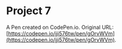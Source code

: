 # Project 7

A Pen created on CodePen.io. Original URL: [https://codepen.io/jji576tw/pen/gOrvWVm](https://codepen.io/jji576tw/pen/gOrvWVm).


